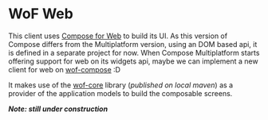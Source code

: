 # WoF Web

This client uses [Compose for Web](https://compose-web.ui.pages.jetbrains.team/) to build its UI. As this version of
Compose differs from the Multiplatform version, using an DOM based api, it is defined in a separate project for now.
When Compose Multiplatform starts offering support for web on its widgets api, maybe we can implement a new client for
web on [wof-compose](/wof-compose) :D

It makes use of the [wof-core](/wof-core) library (_published on local maven_) as a provider of the application models
to build the composable screens.

***Note: still under construction***

